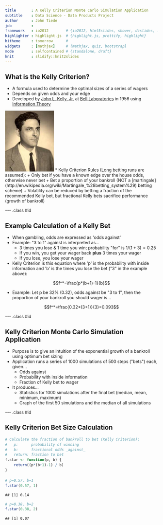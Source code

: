 ```yaml
---
title       : A Kelly Criterion Monte Carlo Simulation Application
subtitle    : Data Science - Data Products Project
author      : John Tiede
job         : 
framework   : io2012        # {io2012, html5slides, shower, dzslides, ...}
highlighter : highlight.js  # {highlight.js, prettify, highlight}
hitheme     : tomorrow      # 
widgets     : [mathjax]     # {mathjax, quiz, bootstrap}
mode        : selfcontained # {standalone, draft}
knit        : slidify::knit2slides
---
```


<!-- Limit image width and height -->
<style type='text/css'>
img {
    max-height: 560px;
    max-width: 964px;
}
</style>

<!-- Center image on slide -->
<script src="http://ajax.aspnetcdn.com/ajax/jQuery/jquery-1.7.min.js"></script>
<script type='text/javascript'>
$(function() {
    $("p:has(img)").addClass('centered');
});
</script>

## What is the Kelly Criterion?

* A formula used to determine the optimal sizes of a series of wagers
* Depends on given odds and your edge
* Developed by [John L. Kelly, Jr.](http://en.wikipedia.org/wiki/John_Larry_Kelly,_Jr.) at [Bell Laboratories](http://en.wikipedia.org/wiki/Bell_Labs) in 1956 using [Information Theory](http://en.wikipedia.org/wiki/Information_theory)
<img class=center src=./assets/img/JohnLKellyJr.png height=200>
* Kelly Criterion Rules (Long betting runs are assumed):
    + Only bet if you have a known edge over the house odds, otherwise never bet
    + Bet a proportion of your bankroll (NOT a [martingale](http://en.wikipedia.org/wiki/Martingale_%28betting_system%29) betting scheme)
    + Volatility can be reduced by betting a fraction of the recommended Kelly bet, but fractional Kelly bets sacrifice performance (growth of bankroll)

--- .class #id 

## Example Calculation of a Kelly Bet

* When gambling, odds are expressed as 'odds against'
* Example: "3 to 1" against is interpreted as...
    + 3 times you lose & 1 time you win; probability "for" is $1/(1+3)=0.25$
    + If you win, you get your wager back **plus** 3 times your wager
    + If you lose, you lose your wager
* Kelly Criterion is this equation where 'p' is the probability with inside information and 'b' is the times you lose the bet ("3" in the example above):

$$f^*=\frac{p*(b+1)-1}{b}$$

* Example: Let p be 32% (0.32), odds against be "3 to 1", then the proportion of your bankroll you should wager is...

$$f^*=\frac{0.32*(3+1)}{3}=0.093$$

--- .class #id 

## Kelly Criterion Monte Carlo Simulation Application

* Purpose is to give an intuition of the exponential growth of a bankroll using optimum bet sizing
* Application runs a series of 1000 simulations of 500 steps ("bets") each, given...
    + Odds against
    + Probability with inside information
    + Fraction of Kelly bet to wager
* It produces...
    + Statistics for 1000 simulations after the final bet (median, mean, minimum, maximum)
    + Graph of the first 50 simulations and the median of all simulations

--- .class #id 

## Kelly Criterion Bet Size Calculation


```r
# Calculate the fraction of bankroll to bet (Kelly Criterion):
#   p:      probability of winning
#   b:      fractional odds _against_
#   return: fraction to bet
f.star <- function(p, b) {
    return((p*(b+1)-1) / b)
}

# p=0.57, b=1
f.star(0.57, 1)
```

```
## [1] 0.14
```

```r
# p=0.38, b=2
f.star(0.38, 2)
```

```
## [1] 0.07
```



